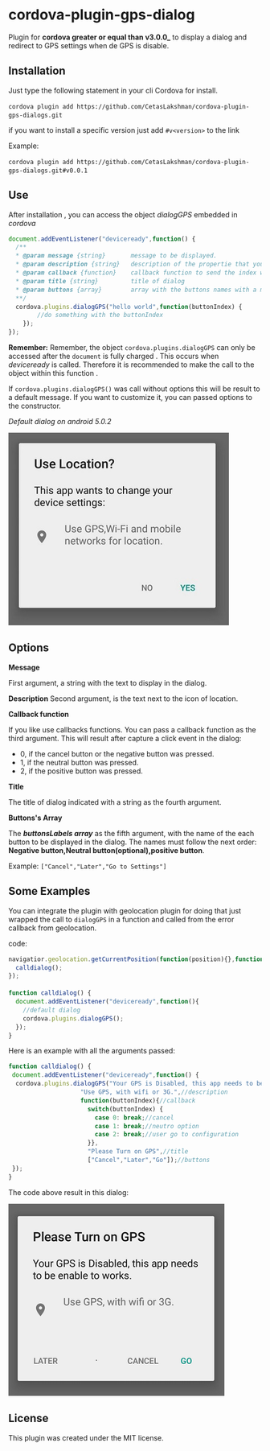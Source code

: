 # cordova-plugin-gps-dialog
Plugin for **cordova greater or equal than v3.0.0_** to display a dialog and redirect to GPS settings when de GPS is disable.

## Installation

Just type the following statement in your cli Cordova for install.

`cordova plugin add https://github.com/CetasLakshman/cordova-plugin-gps-dialogs.git`

if you want to install a specific version just add `#v<version>` to the link

Example:

`cordova plugin add https://github.com/CetasLakshman/cordova-plugin-gps-dialogs.git#v0.0.1`

## Use

After installation , you can access the object *dialogGPS* embedded in *cordova*
  ```javascript
  document.addEventListener("deviceready",function() {
    /**
    * @param message {string}       message to be displayed.
    * @param description {string}   description of the propertie that you want change.
    * @param callback {function}    callback function to send the index when a button is pressed
    * @param title {string}         title of dialog
    * @param buttons {array}        array with the buttons names with a max three names.
    **/
    cordova.plugins.dialogGPS("hello world",function(buttonIndex) {
          //do something with the buttonIndex
      });
  });
  ```
**Remember:** Remember, the object `cordova.plugins.dialogGPS` can only be accessed after the `document` is fully charged . This occurs when *deviceready* is called. Therefore it is recommended to make the call to the object within this function .

If `cordova.plugins.dialogGPS()` was call without options this will be result to a default message. If you want to customize it,  you can passed options to the constructor.

*Default dialog on android 5.0.2*

![screenshot on lollipop (android 5.0.2)](img/Screenshot-default-lollipop.png)

## Options

**Message**

First argument, a string with the text to display in the dialog.

**Description**
Second argument, is the text next to the icon of location.

**Callback function**

If you like use callbacks functions. You can pass a callback function as the third argument. This will result after capture a click event in the dialog:

  * 0, if the cancel button or the negative button was pressed.
  * 1, if the neutral button was pressed.
  * 2, if the positive button was pressed.

**Title**

The title of dialog indicated with a string as the fourth argument.

**Buttons's Array**

The **_buttonsLabels array_** as the fifth argument, with the name of the each button to be displayed in the dialog. The names must follow the next order: **Negative button,Neutral button(optional),positive button**.
  
Example: ```["Cancel","Later","Go to Settings"]```

## Some Examples

You can integrate the plugin with geolocation plugin for doing that just wrapped the call to `dialogGPS` in a function and
called from the error callback from geolocation.

code:

```javascript
navigatior.geolocation.getCurrentPosition(function(position){},function(error){
  calldialog();
});

function calldialog() {
  document.addEventListener("deviceready",function(){
    //default dialog
    cordova.plugins.dialogGPS();
  });
}
```
Here is an example with all the arguments passed:

```javascript
function calldialog() {
 document.addEventListener("deviceready",function() {
  cordova.plugins.dialogGPS("Your GPS is Disabled, this app needs to be enable to works.",//message
                    "Use GPS, with wifi or 3G.",//description
                    function(buttonIndex){//callback
                      switch(buttonIndex) {
                        case 0: break;//cancel
                        case 1: break;//neutro option
                        case 2: break;//user go to configuration
                      }},
                      "Please Turn on GPS",//title
                      ["Cancel","Later","Go"]);//buttons
 });
}
```
The code above result in this dialog:

![custom dialog on lollipop (android 5.0.2)](img/Screenshot-custom-lollipop.png)

## License

This plugin was created under the MIT license.

